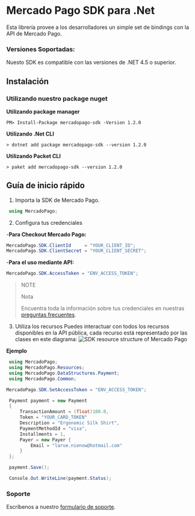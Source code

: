 
# Mercado Pago SDK para .Net

Esta librería provee a los desarrolladores un simple set de bindings con la API de Mercado Pago.

### Versiones Soportadas:

Nuesto SDK es compatible con las versiones de .NET 4.5 o superior.

## Instalación

### Utilizando nuestro package nuget

**Utilizando package manager**

`PM> Install-Package mercadopago-sdk -Version 1.2.0`

**Utilizando .Net CLI**

`> dotnet add package mercadopago-sdk --version 1.2.0`

**Utilizando Packet CLI**

`> paket add mercadopago-sdk --version 1.2.0`

## Guía de inicio rápido

1) Importa la SDK de Mercado Pago.

```csharp
 using MercadoPago;
```

2) Configura tus credenciales

-**Para Checkout Mercado Pago:**

```csharp
MercadoPago.SDK.ClientId     = "YOUR_CLIENT_ID";
MercadoPago.SDK.ClientSecret = "YOUR_CLIENT_SECRET";
```
-**Para el uso mediante API:**

```csharp
MercadoPago.SDK.AccessToken = "ENV_ACCESS_TOKEN";
```

> NOTE
>
> Nota
>
> Encuentra toda la información sobre tus credenciales en nuestras [preguntas frecuentes](https://www.mercadopago.com.ar/developers/es/guides/faqs/credentials/). 

3) Utiliza los recursos
Puedes interactuar con todos los recursos disponibles en la API pública, cada recurso está representado por las clases en este diagrama:
![SDK resource structure of Mercado Pago](https://user-images.githubusercontent.com/864790/34393059-9acad058-eb2e-11e7-9987-494eaf19d109.png)

**Ejemplo**
```csharp
 using MercadoPago;
 using MercadoPago.Resources;
 using MercadoPago.DataStructures.Payment;
 using MercadoPago.Common;

MercadoPago.SDK.SetAccessToken = "ENV_ACCESS_TOKEN";

 Payment payment = new Payment
 {
     TransactionAmount = (float)100.0,
     Token = "YOUR_CARD_TOKEN"
     Description = "Ergonomic Silk Shirt",
     PaymentMethodId = "visa",
     Installments = 1,
     Payer = new Payer {
         Email = "larue.nienow@hotmail.com"
     }
 };

 payment.Save();

 Console.Out.WriteLine(payment.Status);
```

### Soporte

Escríbenos a nuestro [formulario de soporte](/support).
